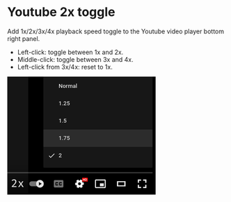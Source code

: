 # Youtube 2x toggle

Add 1x/2x/3x/4x playback speed toggle to the Youtube video player bottom right panel.

- Left-click: toggle between 1x and 2x.
- Middle-click: toggle between 3x and 4x.
- Left-click from 3x/4x: reset to 1x.

![](screenshot.webp)
